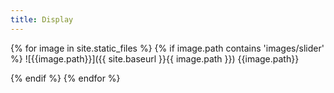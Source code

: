 ```yaml
---
title: Display
---
```

{% for image in site.static_files %}
{% if image.path contains 'images/slider' %}
![{{image.path}}]({{ site.baseurl }}{{ image.path }})
{{image.path}}


{% endif %}
{% endfor %}

